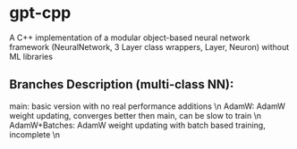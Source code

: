 # gpt-cpp
A C++ implementation of a modular object-based neural network framework (NeuralNetwork, 3 Layer class wrappers, Layer, Neuron) without ML libraries

## Branches Description (multi-class NN):
main: basic version with no real performance additions \n
AdamW: AdamW weight updating, converges better then main, can be slow to train \n
AdamW+Batches: AdamW weight updating with batch based training, incomplete \n

